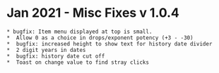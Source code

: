 
# Jan 2021 - Misc Fixes v 1.0.4

    * bugfix: Item menu displayed at top is small.
	*  Allow 0 as a choice in drops/exponent potency (+3 - -30)
	*  bugfix: increased height to show text for history date divider
	*  2 digit years in dates
	*  bugfix: history date cut off
    *  Toast on change value to find stray clicks
    